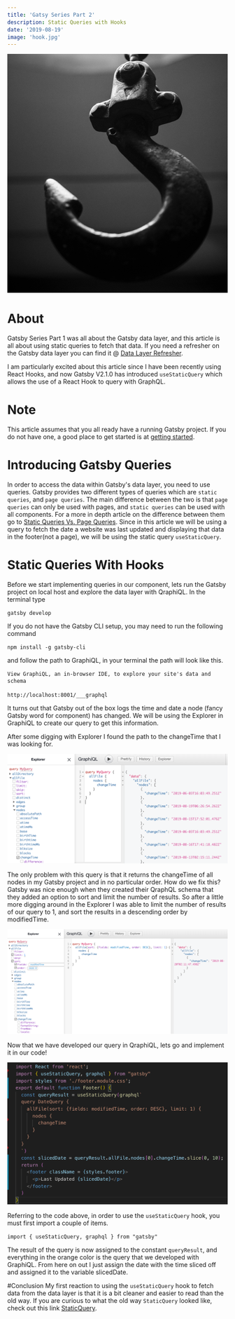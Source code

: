 ```yaml
---
title: 'Gatsy Series Part 2'
description: Static Queries with Hooks
date: '2019-08-19'
image: 'hook.jpg'
---
```

![introduction image, hook](./hook.jpg)

# About
Gatsby Series Part 1 was all about the Gatsby data layer, and this article is all about using static queries to fetch that data.  If you need a refresher on the Gatsby data layer you can find it @ [Data Layer Refresher](https://www.olli.codes/blog/Tranform%20.md%20files%20to%20html/).

I am particularly excited about this article since I have been recently using React Hooks, and now Gatsby V2.1.0 has introduced `useStaticQuery` which allows the use of a React Hook to query with GraphQL.

# Note
This article assumes that you all ready have a running Gatsby project.  If you do not have one, a good place to get started is at [getting started](https://www.gatsbyjs.org/docs/).

# Introducing Gatsby Queries
In order to access the data within Gatsby's data layer, you need to use queries.  Gatsby provides two different types of queries which are `static queries`, and `page queries`.  The main difference between the two is that `page queries` can only be used with pages, and `static queries` can be used with all components.  For a more in depth article on the difference between them go to [Static Queries Vs. Page Queries](https://www.gatsbyjs.org/docs/static-vs-normal-queries/).  Since in this article we will be using a query to fetch the date a website was last updated and displaying that data in the footer(not a page), we will be using the static query `useStaticQuery`.

# Static Queries With Hooks
Before we start implementing queries in our component, lets run the Gatsby project on local host and explore the data layer with QraphiQL.  In the terminal type 
```
gatsby develop
```
If you do not have the Gatsby CLI setup, you may need to run the following command
```
npm install -g gatsby-cli
```
and follow the path to GraphiQL, in your terminal the path will look like this.
```
View GraphiQL, an in-browser IDE, to explore your site's data and schema

http://localhost:8001/___graphql
```
It turns out that Gatsby out of the box logs the time and date a node (fancy Gatsby word for component) has changed.  We will be using the Explorer in GraphiQL to create our query to get this information.  

After some digging with Explorer I found the path to the changeTime that I was looking for.

![query](./changeTime.png)

The only problem with this query is that it returns the changeTime of all nodes in my Gatsby project and in no particular order.  How do we fix this?  Gatsby was nice enough when they created their QraphQL schema that they added an option to sort and limit the number of results.  So after a little more digging around in the Explorer I was able to limit the number of results of our query to 1, and sort the results in a descending order by modifiedTime.

![sorted query with a limit of 1](./sorted.png)

Now that we have developed our query in QraphiQL, lets go and implement it in our code!

![Footer component with static query](./footer.png)

Referring to the code above, in order to use the `useStaticQuery` hook, you must first import a couple of items.
```
import { useStaticQuery, graphql } from "gatsby"
```

The result of the query is now assigned to the constant `queryResult`, and everything in the orange color is the query that we developed with GraphiQL.  From here on out I just assign the date with the time sliced off and assigned it to the variable slicedDate.

#Conclusion
My first reaction to using the `useStaticQuery` hook to fetch data from the data layer is that it is a bit cleaner and easier to read than the old way.  If you are curious to what the old way `StaticQuery` looked like, check out this link [StaticQuery](https://www.gatsbyjs.org/docs/static-query/).








